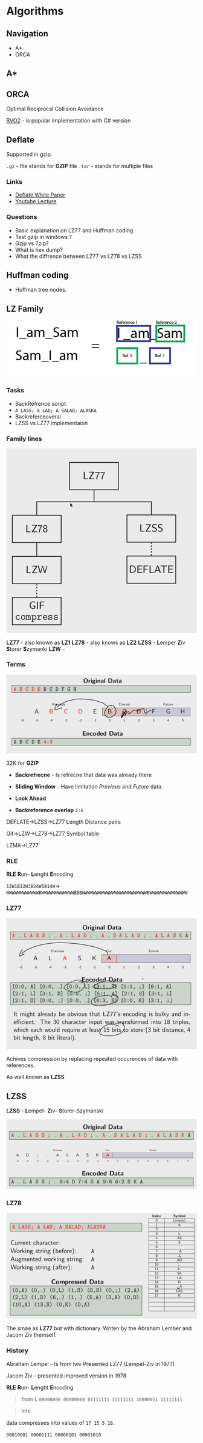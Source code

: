 # Algorithms

## Navigation

- A*
- ORCA

## A*

## ORCA
Optimal Reciprocal Collision Avoidance

[RVO2](https://gamma.cs.unc.edu/RVO2/downloads/) - is popular implementation with C# version


## Deflate

Supported in gzip.

`.gz` - file stands for **GZIP** file
`.tar` - stands for multiple files


### Links

- [Deflate White Paper](http://www.infinitepartitions.com/art001.html)
- [Youtube Lecture](https://youtu.be/oi2lMBBjQ8s)

### Questions

- Basic explanation on LZ77 and Huffman coding
- Test gzip in windows ? 
- Gzip vs 7zip? 
- What is hex dump?
- What the diffrence between LZ77 vs LZ78 vs LZSS

## Huffman coding

- Huffman tree nodes.

## LZ Family

![LZSS](res\LZSS_example.png)

### Tasks 

- BackRefrence script
- `A LASS; A LAD; A SALAD; ALASKA`
- Backreferceoveral
- LZSS vs LZ77 implementaion

### Family lines

![LZ Family width:50%](res\LZFamily.png)

**LZ77** - also known as **LZ1** 
**LZ78** - also knows as **LZ2**
**LZSS** - **L**emper **Z**iv **S**torer **S**zymanki
**LZW** - 

### Terms

![LZ BackRef](res\LZBackRef.png)

32K for **GZIP**

- **Backrefrecne** - Is refrecne that data was already there

- **Sliding Window** - Have limitation *Previous* and *Future* data.

- **Look Ahead** 

- **Backreference overlap** `2:6` 


DEFLATE->LZSS->LZ77 
Length Distance pairs

Gif->LZW->LZ78->LZ77
Symbol table

LZMA->LZ77

### RLE


**RLE** **R**un- **L**enght **E**ncoding

`12W1B12W3B24W1B14W`-> `WWWWWWWWWWWWBWWWWWWWWWWWWBBBWWWWWWWWWWWWWWWWWWWWWWWWBWWWWWWWWWWWWWW`


### LZ77

![LZ77](res\LZ77.png)

Achives compression by replacing repeated occurences of data with references.

As well known as **LZSS**


## LZSS


**LZSS** - **L**empel- **Z**iv- **S**torer-Szymanski

![LZSS](res\LZSS.png)

### LZ78

![LZ78](res\LZ78.png)

The smae as **LZ77** but with dictionary.
Writen by the Abraham Lember and Jacom Ziv themself.


### History 

Abraham Lempel - Is from lviv
Presented LZ77 (Lempel-Ziv in 1977)

Jacom Ziv - presented improved version
in 1978

**RLE** **R**un- **L**enght **E**ncoding


> from
L
`00000000 00000000 01111111 11111111 10000011 11111111`

> into

 data compresses into values of `17 15 5 10`. 

`00010001 00001111 00000101 00001010`
